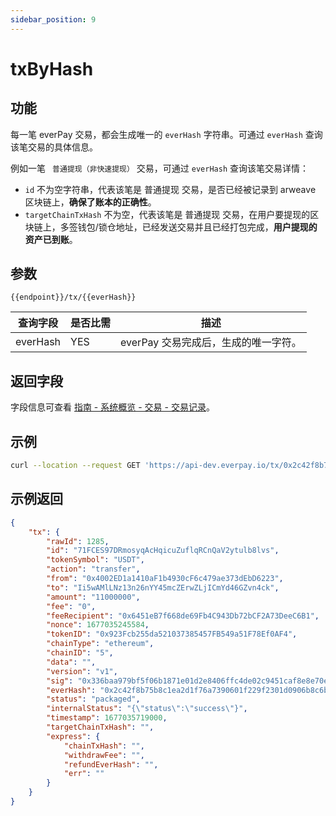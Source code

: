```yaml
---
sidebar_position: 9
---
```


# txByHash

## 功能
每一笔 everPay 交易，都会生成唯一的 `everHash` 字符串。可通过 `everHash` 查询该笔交易的具体信息。

例如一笔  ` 普通提现（非快速提现）` 交易，可通过 `everHash` 查询该笔交易详情：
* `id` 不为空字符串，代表该笔是 普通提现 交易，是否已经被记录到 arweave 区块链上，**确保了账本的正确性**。
* `targetChainTxHash` 不为空，代表该笔是 普通提现 交易，在用户要提现的区块链上，多签钱包/锁仓地址，已经发送交易并且已经打包完成，**用户提现的资产已到账**。


## 参数
`{{endpoint}}/tx/{{everHash}}`

|查询字段|是否比需|描述|
|---|---|---|
|everHash|YES|everPay 交易完成后，生成的唯一字符。|

## 返回字段
字段信息可查看 [指南 - 系统概览 - 交易 - 交易记录](../../dive/transaction#交易记录)。
## 示例

```bash
curl --location --request GET 'https://api-dev.everpay.io/tx/0x2c42f8b75b8c1ea2d1f76a7390601f229f2301d0906b8c6bba11b05551d2b3a8'
```

## 示例返回
```json
{
    "tx": {
        "rawId": 1285,
        "id": "71FCES97DRmosyqAcHqicuZuflqRCnQaV2ytulb8lvs",
        "tokenSymbol": "USDT",
        "action": "transfer",
        "from": "0x4002ED1a1410aF1b4930cF6c479ae373dEbD6223",
        "to": "Ii5wAMlLNz13n26nYY45mcZErwZLjICmYd46GZvn4ck",
        "amount": "11000000",
        "fee": "0",
        "feeRecipient": "0x6451eB7f668de69Fb4C943Db72bCF2A73DeeC6B1",
        "nonce": 1677035245584,
        "tokenID": "0x923Fcb255da521037385457FB549a51F78Ef0AF4",
        "chainType": "ethereum",
        "chainID": "5",
        "data": "",
        "version": "v1",
        "sig": "0x336baa979bf5f06b1871e01d2e8406ffc4de02c9451caf8e8e70e1991337aca073b5e251e9610db5a9a87fef002c7a8f922239c8112c756416d5097cc47260901b",
        "everHash": "0x2c42f8b75b8c1ea2d1f76a7390601f229f2301d0906b8c6bba11b05551d2b3a8",
        "status": "packaged",
        "internalStatus": "{\"status\":\"success\"}",
        "timestamp": 1677035719000,
        "targetChainTxHash": "",
        "express": {
            "chainTxHash": "",
            "withdrawFee": "",
            "refundEverHash": "",
            "err": ""
        }
    }
}
```